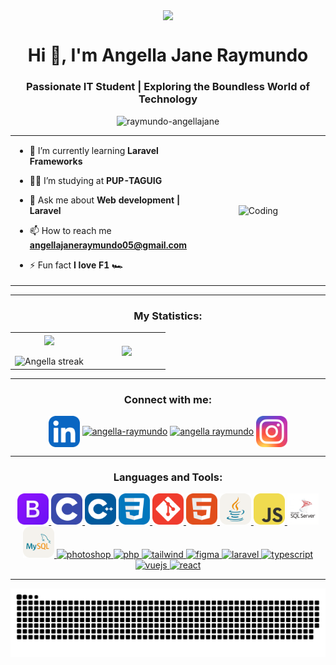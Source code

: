 <p align="center"><picture align="center"><img align="center" src = "https://i.pinimg.com/originals/dc/9e/27/dc9e277b7bb2bbf59821961f5893ffc7.gif" width = 200px></picture></p>
<h1 align="center">Hi 👋, I'm Angella Jane Raymundo</h1>
<h3 align="center">Passionate IT Student | Exploring the Boundless World of Technology</h3>
<p align="center"> <img src="https://komarev.com/ghpvc/?username=raymundo-angellajane&label=Profile%20views&color=0e75b6&style=flat" alt="raymundo-angellajane" /> </p>

<table align="center">
<tr border="none">
<td width="50%" align="left">
  
- 🌱 I’m currently learning **Laravel Frameworks**

- 🧑‍🎓 I’m studying at **PUP-TAGUIG**

- 💬 Ask me about **Web development | Laravel**

- 📫 How to reach me **angellajaneraymundo05@gmail.com**
  
- ⚡ Fun fact **I love F1 🏎️**

</td>
<td width="50%" align="center">

  <img align="center" alt="Coding" width="450" src="https://i.pinimg.com/originals/eb/d3/fd/ebd3fd57738f70d520937417f66afa47.gif">

  
  </td>
</tr>
</table>

---

<h3 align="center">My Statistics:</h3>
<p align="center">
<table align="center">
<tr border="none">
<td width="50%" align="center">
  
  <img  align="center"  src="https://github-readme-stats.vercel.app/api?username=raymundo-angellajane&theme=dark&show_icons=true&count_private=true" />
  <br></br>
  <img  title="🔥 Get streak stats for your profile at git.io/streak-stats" alt="Angella streak" src="https://github-readme-streak-stats.herokuapp.com/?user=raymundo-angellajane&theme=dark&hide_border=false" /> 
</td>
<td width="50%" align="center">

  <img  align="center"  src="https://github-readme-stats.anuraghazra1.vercel.app/api/top-langs/?username=raymundo-angellajane&theme=dark&hide_border=false&no-bg=true&no-frame=true&langs_count=10"/>
  
  </td>
</tr>
</table>

---

<h3 align="center">Connect with me:</h3>
<p align="center">
<a href="https://linkedin.com/in/angella-jane-raymundo-355739379" target="blank"><img align="center" src="https://github.com/tandpfun/skill-icons/blob/main/icons/LinkedIn.svg" alt="angellaraymundo" height="50" width="50" /></a>
<a href="https://stackoverflow.com/users/31558297/angella-jane-raymundo" target="blank"><img align="center" src="https://raw.githubusercontent.com/rahuldkjain/github-profile-readme-generator/master/src/images/icons/Social/stack-overflow.svg" alt="angella-raymundo" height="50" width="50" /></a>
<a href="https://fb.com/angella.raymundo.9" target="blank"><img align="center" src="https://raw.githubusercontent.com/rahuldkjain/github-profile-readme-generator/master/src/images/icons/Social/facebook.svg" alt="angella raymundo" height="50" width="50" /></a>
<a href="https://instagram.com/angella_raymundoww" target="blank"><img align="center" src="https://github.com/tandpfun/skill-icons/blob/main/icons/Instagram.svg" alt="angella_raymundoww" height="50" width="50" /></a>
</p>

---

<h3 align="center">Languages and Tools:</h3>
<p align="center">
  <a href="https://getbootstrap.com" target="_blank" rel="noreferrer"> <img src="https://github.com/tandpfun/skill-icons/blob/main/icons/Bootstrap.svg" alt="bootstrap" width="50" height="50"/> </a>
  <a href="https://www.cprogramming.com/" target="_blank" rel="noreferrer"> <img src="https://github.com/tandpfun/skill-icons/blob/main/icons/C.svg" alt="c" width="50" height="50"/> </a>
  <a href="https://www.w3schools.com/cpp/" target="_blank" rel="noreferrer"> <img src="https://github.com/tandpfun/skill-icons/blob/main/icons/CPP.svg" alt="cplusplus" width="50" height="50"/> </a>
  <a href="https://www.w3schools.com/css/" target="_blank" rel="noreferrer"> <img src="https://github.com/tandpfun/skill-icons/blob/main/icons/CSS.svg" alt="css3" width="50" height="50"/> </a>
  <a href="https://git-scm.com/" target="_blank" rel="noreferrer"> <img src="https://github.com/tandpfun/skill-icons/blob/main/icons/Git.svg" alt="git" width="50" height="50"/> </a>
  <a href="https://www.w3.org/html/" target="_blank" rel="noreferrer"> <img src="https://github.com/tandpfun/skill-icons/blob/main/icons/HTML.svg" alt="html5" width="50" height="50"/> </a>
  <a href="https://www.java.com" target="_blank" rel="noreferrer"> <img src="https://github.com/tandpfun/skill-icons/blob/main/icons/Java-Light.svg" alt="java" width="50" height="50"/> </a>
  <a href="https://developer.mozilla.org/en-US/docs/Web/JavaScript" target="_blank" rel="noreferrer"> <img src="https://github.com/tandpfun/skill-icons/blob/main/icons/JavaScript.svg" alt="javascript" width="50" height="50"/> </a>
  <a href="https://www.microsoft.com/en-us/sql-server" target="_blank" rel="noreferrer"> <img src="https://github.com/Scar1109/skill-icons/blob/Scar1109/icons/microsoftSQL.svg" alt="mssql" width="50" height="50"/> </a>
  <a href="https://www.mysql.com/" target="_blank" rel="noreferrer"> <img src="https://github.com/tandpfun/skill-icons/blob/main/icons/MySQL-Light.svg" alt="mysql" width="50" height="50"/> </a>
  <a href="https://www.photoshop.com/en" target="_blank" rel="noreferrer"> <img src="https://github.com/Scar1109/skill-icons/blob/Scar1109/icons/Photoshop.svg" alt="photoshop" width="50" height="50"/> </a>
  <a href="https://www.php.net" target="_blank" rel="noreferrer"> <img src="https://github.com/Scar1109/skill-icons/blob/Scar1109/icons/PHP-Light.svg" alt="php" width="50" height="50"/> </a>
  <a href="https://tailwindcss.com/" target="_blank" rel="noreferrer"> <img src="https://github.com/Scar1109/skill-icons/blob/Scar1109/icons/TailwindCSS-Light.svg" alt="tailwind" width="50" height="50"/> </a> 
  <a href="https://figma.com" target="_blank" rel="noreferrer"> <img src="https://github.com/Scar1109/skill-icons/blob/main/icons/Figma-Light.svg" alt="figma" width="50" height="50"/> </a>
  <a href="https://laravel.com" target="_blank" rel="noreferrer"> <img src="https://github.com/Scar1109/skill-icons/blob/main/icons/Laravel-Light.svg" alt="laravel" width="50" height="50"/> </a> 
  <a href="https://typescript.com" target="_blank" rel="noreferrer"> <img src="https://github.com/Scar1109/skill-icons/blob/main/icons/TypeScript.svg" alt="typescript" width="50" height="50"/> </a>
  <a href="https://vuejs.com" target="_blank" rel="noreferrer"> <img src= "https://github.com/Scar1109/skill-icons/blob/main/icons/VueJS-Light.svg" alt="vuejs" width="50" height="50"/> </a>
  <a href="https://react.com" target="_blank" rel="noreferrer"> <img src= "https://github.com/Scar1109/skill-icons/blob/main/icons/React-Light.svg" alt="react" width="50" height="50"/> </a> </p>

---

<p align="center">
  <img  src="https://raw.githubusercontent.com/iscpatricio92/iscpatricio92/main/resources/img/github-contribution-grid-snake.svg"
    alt="iscpatricio92" />
</p>
